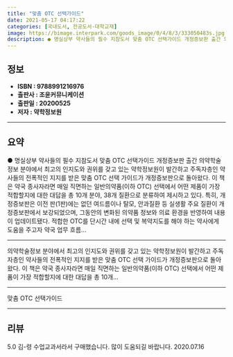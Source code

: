 ```yaml
---
title: "맞춤 OTC 선택가이드"
date: 2021-05-17 04:17:22
categories: [국내도서, 전공도서-대학교재]
image: https://bimage.interpark.com/goods_image/0/4/8/3/333050483s.jpg
description: ● 명실상부 약사들의 필수 지참도서 맞춤 OTC 선택가이드 개정증보판 출간 의약학술정보 분야에서 최고의 인지도와 권위를 갖고 있는 약학정보원이 발간하고 주독자층인 약사들의 전폭적인 지지를 받은 맞춤 OTC 선택 가이드가 개정증보판으로 돌아왔다. 이 책은 약국 종사자라면 매일 직면하는
---
```


## **정보**

- **ISBN : 9788991216976**
- **출판사 : 조윤커뮤니케이션**
- **출판일 : 20200525**
- **저자 : 약학정보원**

------



## **요약**

●  명실상부 약사들의 필수 지참도서 맞춤 OTC 선택가이드 개정증보판 출간 의약학술정보 분야에서 최고의 인지도와 권위를 갖고 있는 약학정보원이 발간하고 주독자층인 약사들의 전폭적인 지지를 받은 맞춤 OTC 선택 가이드가 개정증보판으로 돌아왔다. 이 책은 약국 종사자라면 매일 직면하는 일반의약품(이하 OTC) 선택에서 어떤 제품이 가장 적합할지에 대한 대답을 총 10개 분야, 38개 질환으로 분류하여 제시하고 있다. 특히, 개정증보판은 이전 판(1판)에는 없던 여드름이나 탈모, 안과질환 등 실생활 주요 질환이 개정증보판에서 보강되었으며, 그동안의 변화된 의약품 정보와 의료 환경을 반영하여 내용이 업데이트됐다. 적합한 OTC를 단시간 내에 선택 및 복약지도를 해야 하는 약사에게 도움을 주고자 약국 업무 흐름...

------

의약학술정보 분야에서 최고의 인지도와 권위를 갖고 있는 약학정보원이 발간하고 주독자층인 약사들의 전폭적인 지지를 받은 맞춤 OTC 선택 가이드가 개정증보판으로 돌아왔다. 이 책은 약국 종사자라면 매일 직면하는 일반의약품(이하 OTC) 선택에서 어떤 제품이 가장 적합할지에 대한 대답을 총 10개... 

------


맞춤 OTC 선택가이드 

------


## **리뷰** 

5.0 김-령 수업교과서라서 구매했습니다. 많이 도움되길 바랍니다. 2020.07.16 <br/>